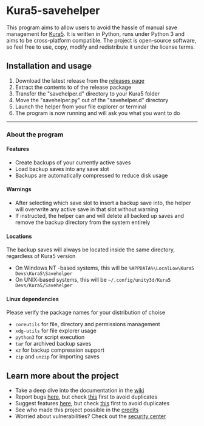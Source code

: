 # Kura5-savehelper
This program aims to allow users to avoid the hassle of manual save management for [Kura5](https://chickenhat.itch.io/kura5-bonds-of-the-undying). 
It is written in Python, runs under Python 3 and aims to be cross-platform compatible. 
The project is open-source software, so feel free to use, copy, modify and redistribute it under the license terms.

## Installation and usage
1. Download the latest release from the [releases page](https://github.com/EarthlySkies/kura5-savehelper/releases)
2. Extract the contents to of the release package
3. Transfer the "savehelper.d" directory to your Kura5 folder 
4. Move the "savehelper.py" out of the "savehelper.d" directory
5. Launch the helper from your file explorer or terminal
6. The program is now running and will ask you what you want to do

---

### About the program

#### Features
- Create backups of your currently active saves
- Load backup saves into any save slot
- Backups are automatically compressed to reduce disk usage

#### Warnings
- After selecting which save slot to insert a backup save into, the helper will overwrite any active save in that slot without warning
- If instructed, the helper can and will delete all backed up saves and remove the backup directory from the system entirely

#### Locations
The backup saves will always be located inside the same directory, regardless of Kura5 version
- On Windows NT -based systems, this will be `%APPDATA%\LocalLow\Kura5 Devs\Kura5\Savehelper`
- On UNIX-based systems, this will be `~/.config/unity3d/Kura5 Devs/Kura5/Savehelper`

#### Linux dependencies
Please verify the package names for your distribution of choise
- `coreutils` for file, directory and permissions management
- `xdg-utils` for file explorer usage
- `python3` for script execution
- `tar` for archived backup saves
- `xz` for backup compression support
- `zip` and `unzip` for importing saves

## Learn more about the project
- Take a deep dive into the documentation in the [wiki](https://github.com/EarthlySkies/kura5-savehelper/wiki)
- Report bugs [here](https://github.com/EarthlySkies/kura5-savehelper/labels/bug), but check 
[this](https://github.com/EarthlySkies/kura5-savehelper/issues/new/choose) first to avoid duplicates
- Suggest features [here](https://github.com/EarthlySkies/kura5-savehelper/labels/enhancement), but check 
[this](https://github.com/EarthlySkies/kura5-savehelper/issues/new/choose) first to avoid duplicates
- See who made this project possible in the  [credits](https://github.com/EarthlySkies/kura5-savehelper/blob/main/AUTHORS.md)
- Worried about vulnerabilities? Check out the [security center](https://github.com/EarthlySkies/kura5-savehelper/security)
